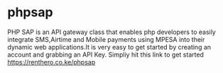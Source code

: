 # phpsap
PHP SAP is an API gateway class that enables php developers to easily integrate SMS,Airtime and Mobile payments using MPESA into their dynamic web applications.It is very easy to get started by creating an account and grabbing an API Key.
Simpliy hit this link to get started https://renthero.co.ke/phpsap
